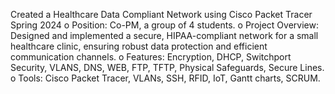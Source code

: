 Created a Healthcare Data Compliant Network using Cisco Packet Tracer Spring 2024
o Position: Co-PM, a group of 4 students.
o Project Overview: Designed and implemented a secure, HIPAA-compliant network for a small healthcare clinic, ensuring
robust data protection and efficient communication channels.
o Features: Encryption, DHCP, Switchport Security, VLANS, DNS, WEB, FTP, TFTP, Physical Safeguards, Secure Lines.
o Tools: Cisco Packet Tracer, VLANs, SSH, RFID, IoT, Gantt charts, SCRUM.
